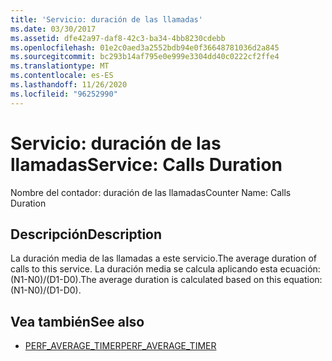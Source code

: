 ```yaml
---
title: 'Servicio: duración de las llamadas'
ms.date: 03/30/2017
ms.assetid: dfe42a97-daf8-42c3-ba34-4bb8230cdebb
ms.openlocfilehash: 01e2c0aed3a2552bdb94e0f36648781036d2a845
ms.sourcegitcommit: bc293b14af795e0e999e3304dd40c0222cf2ffe4
ms.translationtype: MT
ms.contentlocale: es-ES
ms.lasthandoff: 11/26/2020
ms.locfileid: "96252990"
---
```

# <a name="service-calls-duration"></a><span data-ttu-id="eaacb-102">Servicio: duración de las llamadas</span><span class="sxs-lookup"><span data-stu-id="eaacb-102">Service: Calls Duration</span></span>

<span data-ttu-id="eaacb-103">Nombre del contador: duración de las llamadas</span><span class="sxs-lookup"><span data-stu-id="eaacb-103">Counter Name: Calls Duration</span></span>  
  
## <a name="description"></a><span data-ttu-id="eaacb-104">Descripción</span><span class="sxs-lookup"><span data-stu-id="eaacb-104">Description</span></span>  

 <span data-ttu-id="eaacb-105">La duración media de las llamadas a este servicio.</span><span class="sxs-lookup"><span data-stu-id="eaacb-105">The average duration of calls to this service.</span></span> <span data-ttu-id="eaacb-106">La duración media se calcula aplicando esta ecuación: (N1-N0)/(D1-D0).</span><span class="sxs-lookup"><span data-stu-id="eaacb-106">The average duration is calculated based on this equation: (N1-N0)/(D1-D0).</span></span>  
  
## <a name="see-also"></a><span data-ttu-id="eaacb-107">Vea también</span><span class="sxs-lookup"><span data-stu-id="eaacb-107">See also</span></span>

- <span data-ttu-id="eaacb-108">[PERF_AVERAGE_TIMER](/previous-versions/windows/embedded/ms938538(v=msdn.10))</span><span class="sxs-lookup"><span data-stu-id="eaacb-108">[PERF_AVERAGE_TIMER](/previous-versions/windows/embedded/ms938538(v=msdn.10))</span></span>
